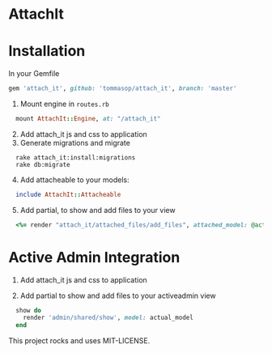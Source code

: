 # AttachIt

Installation
============

In your Gemfile
```ruby
gem 'attach_it', github: 'tommasop/attach_it', branch: 'master'
```

1. Mount engine in `routes.rb`
  ```ruby
    mount AttachIt::Engine, at: "/attach_it"
  ```
2. Add attach_it js and css to application
3. Generate migrations and migrate 
  ```shell
    rake attach_it:install:migrations
    rake db:migrate
  ```
4. Add attacheable to your models:
  ```ruby
    include AttachIt::Attacheable
  ```
5. Add partial, to show and add files to your view
  ```ruby
    <%= render "attach_it/attached_files/add_files", attached_model: @actual_model  %>
  ```

Active Admin Integration
============

1. Add attach_it js and css to application

2. Add partial to show and add files to your activeadmin view
  ```ruby
    show do
      render 'admin/shared/show', model: actual_model
    end 
  ```

This project rocks and uses MIT-LICENSE.
